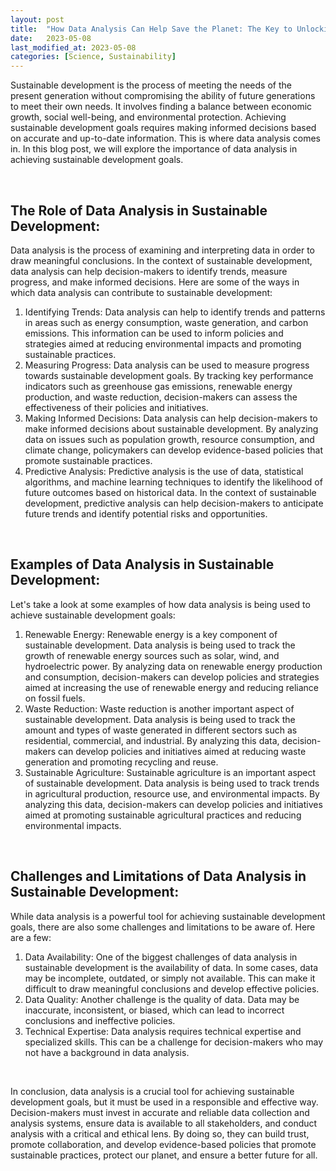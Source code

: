 ```yaml
---
layout: post
title:  "How Data Analysis Can Help Save the Planet: The Key to Unlocking Sustainable Development Goals"
date:   2023-05-08
last_modified_at: 2023-05-08
categories: [Science, Sustainability]
---
```

Sustainable development is the process of meeting the needs of the present generation without compromising the ability of future generations to meet their own needs. It involves finding a balance between economic growth, social well-being, and environmental protection. Achieving sustainable development goals requires making informed decisions based on accurate and up-to-date information. This is where data analysis comes in. In this blog post, we will explore the importance of data analysis in achieving sustainable development goals.

<br>

## The Role of Data Analysis in Sustainable Development:
Data analysis is the process of examining and interpreting data in order to draw meaningful conclusions. In the context of sustainable development, data analysis can help decision-makers to identify trends, measure progress, and make informed decisions. Here are some of the ways in which data analysis can contribute to sustainable development:
1. Identifying Trends: Data analysis can help to identify trends and patterns in areas such as energy consumption, waste generation, and carbon emissions. This information can be used to inform policies and strategies aimed at reducing environmental impacts and promoting sustainable practices.
2. Measuring Progress: Data analysis can be used to measure progress towards sustainable development goals. By tracking key performance indicators such as greenhouse gas emissions, renewable energy production, and waste reduction, decision-makers can assess the effectiveness of their policies and initiatives.
3. Making Informed Decisions: Data analysis can help decision-makers to make informed decisions about sustainable development. By analyzing data on issues such as population growth, resource consumption, and climate change, policymakers can develop evidence-based policies that promote sustainable practices.
4. Predictive Analysis: Predictive analysis is the use of data, statistical algorithms, and machine learning techniques to identify the likelihood of future outcomes based on historical data. In the context of sustainable development, predictive analysis can help decision-makers to anticipate future trends and identify potential risks and opportunities.

<br>

## Examples of Data Analysis in Sustainable Development:
Let's take a look at some examples of how data analysis is being used to achieve sustainable development goals:
1. Renewable Energy: Renewable energy is a key component of sustainable development. Data analysis is being used to track the growth of renewable energy sources such as solar, wind, and hydroelectric power. By analyzing data on renewable energy production and consumption, decision-makers can develop policies and strategies aimed at increasing the use of renewable energy and reducing reliance on fossil fuels.
2. Waste Reduction: Waste reduction is another important aspect of sustainable development. Data analysis is being used to track the amount and types of waste generated in different sectors such as residential, commercial, and industrial. By analyzing this data, decision-makers can develop policies and initiatives aimed at reducing waste generation and promoting recycling and reuse.
4. Sustainable Agriculture: Sustainable agriculture is an important aspect of sustainable development. Data analysis is being used to track trends in agricultural production, resource use, and environmental impacts. By analyzing this data, decision-makers can develop policies and initiatives aimed at promoting sustainable agricultural practices and reducing environmental impacts.

<br>

## Challenges and Limitations of Data Analysis in Sustainable Development:
While data analysis is a powerful tool for achieving sustainable development goals, there are also some challenges and limitations to be aware of. Here are a few:
1. Data Availability: One of the biggest challenges of data analysis in sustainable development is the availability of data. In some cases, data may be incomplete, outdated, or simply not available. This can make it difficult to draw meaningful conclusions and develop effective policies.
2. Data Quality: Another challenge is the quality of data. Data may be inaccurate, inconsistent, or biased, which can lead to incorrect conclusions and ineffective policies.
3. Technical Expertise: Data analysis requires technical expertise and specialized skills. This can be a challenge for decision-makers who may not have a background in data analysis.

<br>

In conclusion, data analysis is a crucial tool for achieving sustainable development goals, but it must be used in a responsible and effective way. Decision-makers must invest in accurate and reliable data collection and analysis systems, ensure data is available to all stakeholders, and conduct analysis with a critical and ethical lens. By doing so, they can build trust, promote collaboration, and develop evidence-based policies that promote sustainable practices, protect our planet, and ensure a better future for all.
